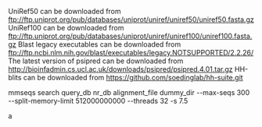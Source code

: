 UniRef50 can be downloaded from ftp://ftp.uniprot.org/pub/databases/uniprot/uniref/uniref50/uniref50.fasta.gz
UniRef100 can be downloaded from ftp://ftp.uniprot.org/pub/databases/uniprot/uniref/uniref100/uniref100.fasta.gz
Blast legacy executables can be downloaded from ftp://ftp.ncbi.nlm.nih.gov/blast/executables/legacy.NOTSUPPORTED/2.2.26/
The latest version of psipred can be downloaded from http://bioinfadmin.cs.ucl.ac.uk/downloads/psipred/psipred.4.01.tar.gz
HH-blits can be downloaded from https://github.com/soedinglab/hh-suite.git

mmseqs search query_db nr_db alignment_file dummy_dir --max-seqs 300 --split-memory-limit 512000000000 --threads 32 -s 7.5

a
